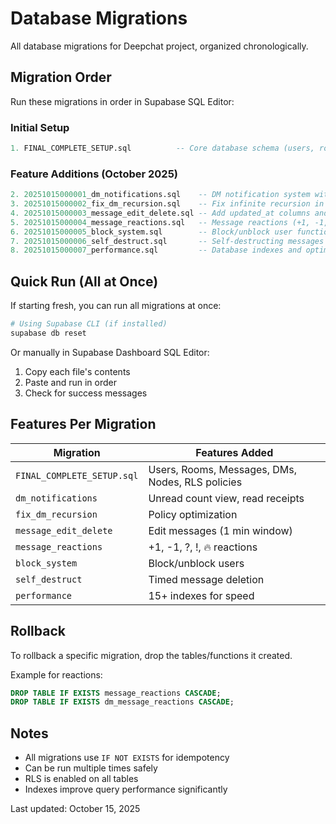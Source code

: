 # Database Migrations

All database migrations for Deepchat project, organized chronologically.

## Migration Order

Run these migrations in order in Supabase SQL Editor:

### Initial Setup
```sql
1. FINAL_COMPLETE_SETUP.sql          -- Core database schema (users, rooms, messages, etc.)
```

### Feature Additions (October 2025)
```sql
2. 20251015000001_dm_notifications.sql    -- DM notification system with unread counts
3. 20251015000002_fix_dm_recursion.sql    -- Fix infinite recursion in dm_participants policy
4. 20251015000003_message_edit_delete.sql -- Add updated_at columns and UPDATE policies
5. 20251015000004_message_reactions.sql   -- Message reactions (+1, -1, ?, !, fire)
6. 20251015000005_block_system.sql        -- Block/unblock user functionality
7. 20251015000006_self_destruct.sql       -- Self-destructing messages (5s-1h)
8. 20251015000007_performance.sql         -- Database indexes and optimization
```

## Quick Run (All at Once)

If starting fresh, you can run all migrations at once:

```bash
# Using Supabase CLI (if installed)
supabase db reset
```

Or manually in Supabase Dashboard SQL Editor:
1. Copy each file's contents
2. Paste and run in order
3. Check for success messages

## Features Per Migration

| Migration | Features Added |
|-----------|----------------|
| `FINAL_COMPLETE_SETUP.sql` | Users, Rooms, Messages, DMs, Nodes, RLS policies |
| `dm_notifications` | Unread count view, read receipts |
| `fix_dm_recursion` | Policy optimization |
| `message_edit_delete` | Edit messages (1 min window) |
| `message_reactions` | +1, -1, ?, !, 🔥 reactions |
| `block_system` | Block/unblock users |
| `self_destruct` | Timed message deletion |
| `performance` | 15+ indexes for speed |

## Rollback

To rollback a specific migration, drop the tables/functions it created.

Example for reactions:
```sql
DROP TABLE IF EXISTS message_reactions CASCADE;
DROP TABLE IF EXISTS dm_message_reactions CASCADE;
```

## Notes

- All migrations use `IF NOT EXISTS` for idempotency
- Can be run multiple times safely
- RLS is enabled on all tables
- Indexes improve query performance significantly

Last updated: October 15, 2025








